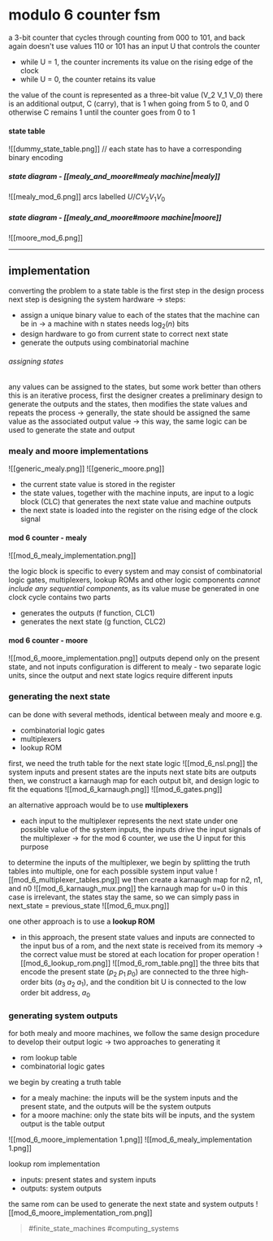 # modulo 6 counter fsm
a 3-bit counter that cycles through counting from 000 to 101, and back again
doesn't use values 110 or 101
has an input U that controls the counter
- while U = 1, the counter increments its value on the rising edge of the clock
- while U = 0, the counter retains its value

the value of the count is represented as a three-bit value (V_2 V_1 V_0)
there is an additional output, C (carry), that is 1 when going from 5 to 0, and 0 otherwise
C remains 1 until the counter goes from 0 to 1

#### state table
![[dummy_state_table.png]]
// each state has to have a corresponding binary encoding

##### state diagram - [[mealy_and_moore#mealy machine|mealy]]
![[mealy_mod_6.png]]
arcs labelled $U/CV_2V_1V_0$


##### state diagram - [[mealy_and_moore#moore machine|moore]]
![[moore_mod_6.png]]

---

## implementation
converting the problem to a state table is the first step in the design process
next step is designing the system hardware
-> steps:
- assign a unique binary value to each of the states that the machine can be in
	-> a machine with n states needs $\log_2(n)$ bits
- design hardware to go from current state to correct next state
- generate the outputs using combinatorial machine

###### assigning states
any values can be assigned to the states, but some work better than others
this is an iterative process, first the designer creates a preliminary design to generate the outputs and the states, then modifies the state values and repeats the process
-> generally, the state should be assigned the same value as the associated output value
-> this way, the same logic can be used to generate the state and output

### mealy and moore implementations
![[generic_mealy.png]]
![[generic_moore.png]]
- the current state value is stored in the register
- the state values, together with the machine inputs, are input to a logic block (CLC) that generates the next state value and machine outputs
- the next state is loaded into the register on the rising edge of the clock signal


#### mod 6 counter - mealy
![[mod_6_mealy_implementation.png]]

the logic block is specific to every system and may consist of combinatorial logic gates, multiplexers, lookup ROMs and other logic components
_cannot include any sequential components_, as its value muse be generated in one clock cycle
contains two parts
- generates the outputs (f function, CLC1)
- generates the next state (g function, CLC2)

#### mod 6 counter - moore
![[mod_6_moore_implementation.png]]
outputs depend only on the present state, and not inputs
configuration is different to mealy - two separate logic units, since the output and next state logics require different inputs

### generating the next state
can be done with several methods, identical between mealy and moore
e.g.
- combinatorial logic gates
- multiplexers
- lookup ROM

first, we need the truth table for the next state logic
![[mod_6_nsl.png]]
the system inputs and present states are the inputs
next state bits are outputs
then, we construct a karnaugh map for each output bit, and design logic to fit the equations
![[mod_6_karnaugh.png]]
![[mod_6_gates.png]]


an alternative approach would be to use **multiplexers**
- each input to the multiplexer represents the next state under one possible value of the system inputs, the inputs drive the input signals of the multiplexer
	-> for the mod 6 counter, we use the U input for this purpose

to determine the inputs of the multiplexer, we begin by splitting the truth tables into multiple, one for each possible system input value
![[mod_6_multiplexer_tables.png]]
we then create a karnaugh map for n2, n1, and n0
![[mod_6_karnaugh_mux.png]]
the karnaugh map for u=0 in this case is irrelevant, the states stay the same, so we can simply pass in next_state = previous_state
![[mod_6_mux.png]]

one other approach is to use a **lookup ROM**
- in this approach, the present state values and inputs are connected to the input bus of a rom, and the next state is received from its memory
-> the correct value must be stored at each location for proper operation
![[mod_6_lookup_rom.png]]
![[mod_6_rom_table.png]]
the three bits that encode the present state ($p_2\;p_1\;p_0$) are connected to the three high-order bits ($a_3\;a_2\;a_1$), and the condition bit U is connected to the low order bit address, $a_0$

### generating system outputs
for both mealy and moore machines, we follow the same design procedure to develop their output logic
-> two approaches to generating it
- rom lookup table
- combinatorial logic gates

we begin by creating a truth table
- for a mealy machine:
the inputs will be the system inputs and the present state, and the outputs will be the system outputs
- for a moore machine:
only the state bits will be inputs, and the system output is the table output

![[mod_6_moore_implementation 1.png]]
![[mod_6_mealy_implementation 1.png]]

lookup rom implementation
- inputs:
present states and system inputs
- outputs:
system outputs

the same rom can be used to generate the next state and system outputs
![[mod_6_moore_implementation_rom.png]]

> #finite_state_machines #computing_systems 